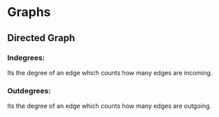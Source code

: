 # Graphs

## Directed Graph

### Indegrees:
Its the degree of an edge which counts how many edges are incoming.

### Outdegrees:
Its the degree of an edge which counts how many edges are outgoing.